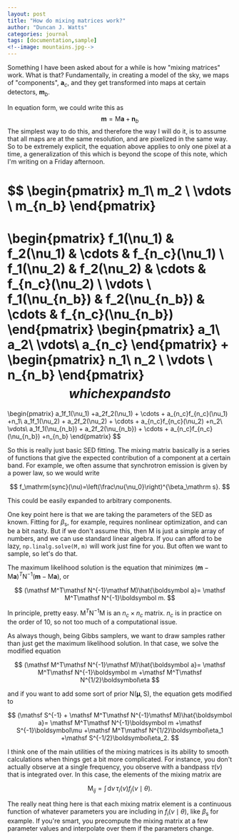 ```yaml
---
layout: post
title: "How do mixing matrices work?"
author: "Duncan J. Watts"
categories: journal
tags: [documentation,sample]
<!--image: mountains.jpg-->
---
```



Something I have been asked about for a while is how "mixing matrices" work. What is that? Fundamentally, in creating a model of the sky, we maps of "components", $\boldsymbol a_c$, and they get transformed into maps at certain detectors, $\boldsymbol m_b$.

In equation form, we could write this as
$$
\boldsymbol m=\mathsf M\boldsymbol a+\boldsymbol n_b
$$
The simplest way to do this, and therefore the way I will do it, is to assume that all maps are at the same resolution, and are pixelized in the same way. So to be extremely explicit, the equation above applies to only one pixel at a time, a generalization of this which is beyond the scope of this note, which I'm writing on a Friday afternoon.

$$
\begin{pmatrix}
m_1\\
m_2
\\
\vdots
\\
m_{n_b}
\end{pmatrix}
=
\begin{pmatrix}
f_1(\nu_1) & f_2(\nu_1) & \cdots & f_{n_c}(\nu_1)
\\
f_1(\nu_2) & f_2(\nu_2) & \cdots & f_{n_c}(\nu_2)
\\
\vdots
\\
f_1(\nu_{n_b}) & f_2(\nu_{n_b}) & \cdots & f_{n_c}(\nu_{n_b})
\end{pmatrix}
\begin{pmatrix}
a_1\\
a_2\\
\vdots\\
a_{n_c}
\end{pmatrix}
+
\begin{pmatrix}
n_1\\ n_2
\\
\vdots
\\
n_{n_b}
\end{pmatrix}
$$
which expands to
$$
=
\begin{pmatrix}
a_1f_1(\nu_1) +a_2f_2(\nu_1) + \cdots + a_{n_c}f_{n_c}(\nu_1)
+n_1\\
a_1f_1(\nu_2) + a_2f_2(\nu_2) + \cdots + a_{n_c}f_{n_c}(\nu_2)
+n_2\\
\vdots\\
a_1f_1(\nu_{n_b}) + a_2f_2(\nu_{n_b}) + \cdots + a_{n_c}f_{n_c}(\nu_{n_b})
+n_{n_b}
\end{pmatrix}
$$

So this is really just basic SED fitting. The mixing matrix basically is a series of functions that give the expected contribution of a component at a certain band. For example, we often assume that synchrotron emission is given by a power law, so we would write

$$
f_\mathrm{sync}(\nu)=\left(\frac\nu{\nu_0}\right)^{\beta_\mathrm s}.
$$

This could be easily expanded to arbitrary components.


One key point here is that we are taking the parameters of the SED as known. Fitting for $\beta_{\mathrm s}$, for example, requires nonlinear optimization, and can be a bit nasty. But if we don't assume this, then $\mathsf M$ is just a simple array of numbers, and we can use standard linear algebra. If you can afford to be lazy, $\mathtt{np.linalg.solve(M,m)}$ will work just fine for you. But often we want to sample, so let's do that.

The maximum likelihood solution is the equation that minimizes $(\boldsymbol m-\mathsf M\boldsymbol a)^T\mathsf N^{-1}(\boldsymbol m-\mathsf M\boldsymbol a)$, or

$$
(\mathsf M^T\mathsf N^{-1}\mathsf M)\hat{\boldsymbol a}=
\mathsf M^T\mathsf N^{-1}\boldsymbol m.
$$

In principle, pretty easy. $\mathsf M^T\mathsf N^{-1}\mathsf M$ is an $n_c\times n_c$ matrix. $n_c$ is in practice on the order of 10, so not too much of a computational issue.

As always though, being Gibbs samplers, we want to draw samples rather than just get the maximum likelihood solution. In that case, we solve the modified equation

$$
(\mathsf M^T\mathsf N^{-1}\mathsf M)\hat{\boldsymbol a}=
\mathsf M^T\mathsf N^{-1}\boldsymbol m
+\mathsf M^T\mathsf N^{1/2}\boldsymbol\eta
$$

and if you want to add some sort of prior $\mathsf N(\boldsymbol\mu,\mathsf S)$, the equation gets modified to

$$
(\mathsf S^{-1} + \mathsf M^T\mathsf N^{-1}\mathsf M)\hat{\boldsymbol a}=
\mathsf M^T\mathsf N^{-1}\boldsymbol m
+\mathsf S^{-1}\boldsymbol\mu
+\mathsf M^T\mathsf N^{1/2}\boldsymbol\eta_1
+\mathsf S^{-1/2}\boldsymbol\eta_2.
$$


I think one of the main utilities of the mixing matrices is its ability to smooth calculations when things get a bit more complicated. For instance, you don't actually observe at a single frequency, you observe with a bandpass $\tau(\nu)$ that is integrated over. In this case, the elements of the mixing matrix are

$$
\mathsf M_{ij}=\int\,\mathrm d\nu\,\tau_i(\nu) f_{j}(\nu\mid\theta).
$$

The really neat thing here is that each mixing matrix element is a continuous function of whatever parameters you are including in $f_{i}(\nu\mid\theta)$, like $\beta_\mathrm s$ for example. If you're smart, you precompute the mixing matrix at a few parameter values and interpolate over them if the parameters change.
